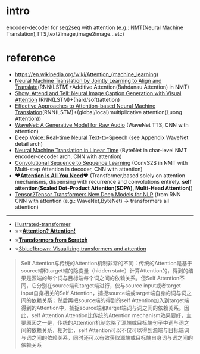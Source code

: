 # intro
encoder-decoder for seq2seq with attention (e.g.: NMT(Neural Machine Translation),TTS,text2image,image2image...etc)

# reference
- https://en.wikipedia.org/wiki/Attention_(machine_learning)
- [Neural Machine Translation by Jointly Learning to Align and Translate](https://arxiv.org/abs/1409.0473)(RNN(LSTM)+Additive Attention(Bahdanau Attention) in NMT)
- [Show, Attend and Tell: Neural Image Caption Generation with Visual Attention](https://arxiv.org/abs/1502.03044) (RNN(LSTM)+(hard/soft)attetion)
- [Effective Approaches to Attention-based Neural Machine Translation](https://arxiv.org/abs/1508.04025)(RNN(LSTM)+(global/local)multiplicative attention(Luong Attention))
- [WaveNet: A Generative Model for Raw Audio](https://arxiv.org/abs/1609.03499) (WaveNet TTS, CNN with attention)
- [Deep Voice: Real-time Neural Text-to-Speech](https://arxiv.org/abs/1702.07825) (see Appendix WaveNet detail arch)
- [Neural Machine Translation in Linear Time](https://arxiv.org/abs/1610.10099) (ByteNet in char-level NMT encoder-decoder arch, CNN with attention)
- [Convolutional Sequence to Sequence Learning](https://arxiv.org/abs/1705.03122) (ConvS2S in NMT with Multi-step Attention in decoder, CNN with attention)
- ❤[**Attention Is All You Need**](https://arxiv.org/abs/1706.03762)❤ (Transformer,based solely on attention mechanisms, dispensing with recurrence and convolutions entirely. **self attention(Scaled Dot-Product Attention(SDPA), Multi-Head Attention)**)
- [Tensor2Tensor Transformers New Deep Models for NLP](https://nlp.stanford.edu/seminar/details/lkaiser.pdf) (from RNN CNN with attention (e.g.: WaveNet,ByteNet) -> transformers all attention)


------
- [illustrated-transformer](https://jalammar.github.io/illustrated-transformer/)
- ⭐⭐️[**Attention? Attention!**](https://lilianweng.github.io/posts/2018-06-24-attention/)
- ⭐[**Transformers from Scratch**](https://e2eml.school/transformers.html)
- ⭐[3blue1brown: Visualizing transformers and attention](https://www.youtube.com/watch?v=KJtZARuO3JY&t=2124s)

>Self Attention与传统的Attention机制非常的不同：传统的Attention是基于source端和target端的隐变量（hidden state）计算Attention的，得到的结果是源端的每个词与目标端每个词之间的依赖关系。但Self Attention不同，它分别在source端和target端进行，仅与source input或者target input自身相关的Self Attention，捕捉source端或target端自身的词与词之间的依赖关系；然后再把source端的得到的self Attention加入到target端得到的Attention中，捕捉source端和target端词与词之间的依赖关系。因此，self Attention Attention比传统的Attention mechanism效果要好，主要原因之一是，传统的Attention机制忽略了源端或目标端句子中词与词之间的依赖关系，相对比，self Attention可以不仅可以得到源端与目标端词与词之间的依赖关系，同时还可以有效获取源端或目标端自身词与词之间的依赖关系